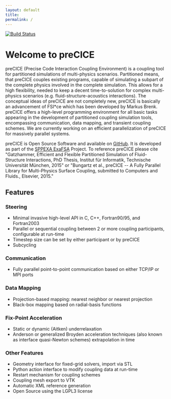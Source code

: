 ```yaml
---
layout: default
title:
permalink: /
---
```


[![Build Status](https://travis-ci.org/precice/precice.svg?branch=develop)](https://travis-ci.org/precice/precice)

# Welcome to preCICE
preCICE (Precise Code Interaction Coupling Environment) is a coupling tool for partitioned simulations of multi-physics scenarios. Partitioned means, that preCICE couples existing programs, capable of simulating a subpart of the complete physics involved in the complete simulation. This allows for a high flexibility, needed to keep a decent time-to-solution for complex multi-physics scenarios (e.g. fluid-structure-acoustics interactions). The conceptual ideas of preCICE are not completely new, preCICE is basically an advancement of FSI*ce which has been developed by Markus Brenk. preCICE offers a high-level programming environment for all basic tasks appearing in the development of partitioned coupling simulation tools, encompassing communication, data mapping, and transient coupling schemes. We are currently working on an efficient parallelization of preCICE for massively parallel systems.

preCICE is Open Source Software and available on [GitHub](https://github.com/precice/precice). It is developed as part of the [SPPEXA ExaFSA](https://ipvs.informatik.uni-stuttgart.de/SGS/EXAFSA/index.php) Project.
To reference preCICE please cite "Gatzhammer, Efficient and Flexible Partitioned Simulation of Fluid-Structure Interactions, PhD Thesis, Institut für Informatik, Technische Universität München, 2015" or "Bungartz et al., preCICE -- A Fully Parallel Library for Multi-Physics Surface Coupling, submitted to Computers and Fluids., Elsevier, 2015."



## Features

### Steering
+ Minimal invasive high-level API in C, C++, Fortran90/95, and Fortran2003
+ Parallel or sequential coupling between 2 or more coupling participants, configurable at run-time
+ Timestep size can be set by either participant or by preCICE
+ Subcycling

### Communication
+ Fully parallel point-to-point communication based on either TCP/IP or MPI ports

### Data Mapping
+ Projection-based mapping: nearest neighbor or nearest projection
+ Black-box mapping based on radial-basis functions

### Fix-Point Acceleration
+ Static or dynamic (Aitken) underrelaxation
+ Anderson or generalized Broyden acceleration techniques (also known as interface quasi-Newton schemes) extrapolation in time

### Other Features
+ Geometry interface for fixed-grid solvers, import via STL
+ Python action interface to modify coupling data at run-time
+ Restart mechanism for coupling schemes
+ Coupling mesh export to VTK
+ Automatic XML reference generation
+ Open Source using the LGPL3 license


